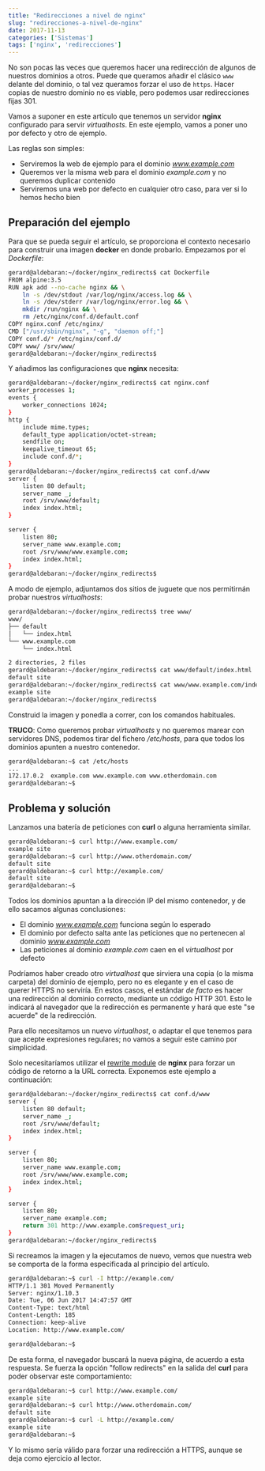 ```yaml
---
title: "Redirecciones a nivel de nginx"
slug: "redirecciones-a-nivel-de-nginx"
date: 2017-11-13
categories: ['Sistemas']
tags: ['nginx', 'redirecciones']
---
```


No son pocas las veces que queremos hacer una redirección de algunos de nuestros dominios a otros. Puede que queramos añadir el clásico `www` delante del dominio, o tal vez queramos forzar el uso de `https`. Hacer copias de nuestro dominio no es viable, pero podemos usar redirecciones fijas 301.<!--more-->

Vamos a suponer en este artículo que tenemos un servidor **nginx** configurado para servir *virtualhosts*. En este ejemplo, vamos a poner uno por defecto y otro de ejemplo.

Las reglas son simples:

* Serviremos la web de ejemplo para el dominio *www.example.com*
* Queremos ver la misma web para el dominio *example.com* y no queremos duplicar contenido
* Serviremos una web por defecto en cualquier otro caso, para ver si lo hemos hecho bien

## Preparación del ejemplo

Para que se pueda seguir el artículo, se proporciona el contexto necesario para construir una imagen **docker** en donde probarlo. Empezamos por el *Dockerfile*:

```bash
gerard@aldebaran:~/docker/nginx_redirects$ cat Dockerfile 
FROM alpine:3.5
RUN apk add --no-cache nginx && \
    ln -s /dev/stdout /var/log/nginx/access.log && \
    ln -s /dev/stderr /var/log/nginx/error.log && \
    mkdir /run/nginx && \
    rm /etc/nginx/conf.d/default.conf
COPY nginx.conf /etc/nginx/
CMD ["/usr/sbin/nginx", "-g", "daemon off;"]
COPY conf.d/* /etc/nginx/conf.d/
COPY www/ /srv/www/
gerard@aldebaran:~/docker/nginx_redirects$ 
```

Y añadimos las configuraciones que **nginx** necesita:

```bash
gerard@aldebaran:~/docker/nginx_redirects$ cat nginx.conf 
worker_processes 1;
events {
	worker_connections 1024;
}
http {
	include mime.types;
	default_type application/octet-stream;
	sendfile on;
	keepalive_timeout 65;
	include conf.d/*;
}
gerard@aldebaran:~/docker/nginx_redirects$ cat conf.d/www 
server {
	listen 80 default;
	server_name _;
	root /srv/www/default;
	index index.html;
}

server {
	listen 80;
	server_name www.example.com;
	root /srv/www/www.example.com;
	index index.html;
}
gerard@aldebaran:~/docker/nginx_redirects$ 
```

A modo de ejemplo, adjuntamos dos sitios de juguete que nos permitirnán probar nuestros *virtualhosts*:

```bash
gerard@aldebaran:~/docker/nginx_redirects$ tree www/
www/
├── default
│   └── index.html
└── www.example.com
    └── index.html

2 directories, 2 files
gerard@aldebaran:~/docker/nginx_redirects$ cat www/default/index.html 
default site
gerard@aldebaran:~/docker/nginx_redirects$ cat www/www.example.com/index.html 
example site
gerard@aldebaran:~/docker/nginx_redirects$ 
```

Construid la imagen y ponedla a correr, con los comandos habituales.

**TRUCO**: Como queremos probar *virtualhosts* y no queremos marear con servidores DNS, podemos tirar del fichero */etc/hosts*, para que todos los dominios apunten a nuestro contenedor.

```bash
gerard@aldebaran:~$ cat /etc/hosts
...  
172.17.0.2	example.com www.example.com www.otherdomain.com
gerard@aldebaran:~$ 
```

## Problema y solución

Lanzamos una batería de peticiones con **curl** o alguna herramienta similar.

```bash
gerard@aldebaran:~$ curl http://www.example.com/
example site
gerard@aldebaran:~$ curl http://www.otherdomain.com/
default site
gerard@aldebaran:~$ curl http://example.com/
default site
gerard@aldebaran:~$ 
```

Todos los dominios apuntan a la dirección IP del mismo contenedor, y de ello sacamos algunas conclusiones:

* El dominio *www.example.com* funciona según lo esperado
* El dominio por defecto salta ante las peticiones que no pertenecen al dominio *www.example.com*
* Las peticiones al dominio *example.com* caen en el *virtualhost* por defecto

Podríamos haber creado otro *virtualhost* que sirviera una copia (o la misma carpeta) del dominio de ejemplo, pero no es elegante y en el caso de querer HTTPS no serviría. En estos casos, el estándar *de facto* es hacer una redirección al dominio correcto, mediante un código HTTP 301. Esto le indicará al navegador que la redirección es permanente y hará que este "se acuerde" de la redirección.

Para ello necesitamos un nuevo *virtualhost*, o adaptar el que tenemos para que acepte expresiones regulares; no vamos a seguir este camino por simplicidad.

Solo necesitaríamos utilizar el [rewrite module](http://nginx.org/en/docs/http/ngx_http_rewrite_module.html#return) de **nginx** para forzar un código de retorno a la URL correcta. Exponemos este ejemplo a continuación:

```bash
gerard@aldebaran:~/docker/nginx_redirects$ cat conf.d/www 
server {
	listen 80 default;
	server_name _;
	root /srv/www/default;
	index index.html;
}

server {
	listen 80;
	server_name www.example.com;
	root /srv/www/www.example.com;
	index index.html;
}

server {
	listen 80;
	server_name example.com;
	return 301 http://www.example.com$request_uri;
}
gerard@aldebaran:~/docker/nginx_redirects$ 
```

Si recreamos la imagen y la ejecutamos de nuevo, vemos que nuestra web se comporta de la forma especificada al principio del artículo.

```bash
gerard@aldebaran:~$ curl -I http://example.com/
HTTP/1.1 301 Moved Permanently
Server: nginx/1.10.3
Date: Tue, 06 Jun 2017 14:47:57 GMT
Content-Type: text/html
Content-Length: 185
Connection: keep-alive
Location: http://www.example.com/

gerard@aldebaran:~$ 
```

De esta forma, el navegador buscará la nueva página, de acuerdo a esta respuesta. Se fuerza la opción "follow redirects" en la salida del **curl** para poder observar este comportamiento:

```bash
gerard@aldebaran:~$ curl http://www.example.com/
example site
gerard@aldebaran:~$ curl http://www.otherdomain.com/
default site
gerard@aldebaran:~$ curl -L http://example.com/
example site
gerard@aldebaran:~$ 
```

Y lo mismo sería válido para forzar una redirección a HTTPS, aunque se deja como ejercicio al lector.
